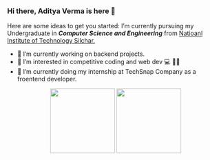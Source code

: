 ### Hi there, Aditya Verma is here 👋



Here are some ideas to get you started:
 I’m currently pursuing my Undergraduate in **_Computer Science and Engineering_** from [Natioanl Institute of Technology Silchar.](http://www.nits.ac.in/) 
- 🔭 I’m currently working on backend projects.
- 🌱 I’m interested in competitive coding and web dev 💻 👨‍💻
- 👯 I’m currently doing my internship at TechSnap Company as a froentend developer.



<div align="center" width=100%>
  <code><img height="150" src="https://github-readme-stats.vercel.app/api/top-langs/?username=vermastra&theme=cobalt&layout=compact"></code>
  <code><img height="150" src="https://github-readme-stats.vercel.app/api?username=vermastra&count_private=t&hide=stars&theme=cobalt"></code>
</div>
